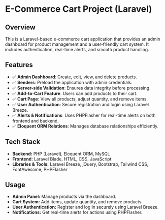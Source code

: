 # **E-Commerce Cart Project (Laravel)**

## **Overview**

This is a Laravel-based e-commerce cart application that provides an admin dashboard for product management and a user-friendly cart system. It includes authentication, real-time alerts, and smooth product handling.

## **Features**

-   ✅ **Admin Dashboard**: Create, edit, view, and delete products.
-   ✅ **Seeders**: Preload the application with admin credentials.
-   ✅ **Server-side Validation**: Ensures data integrity before processing.
-   ✅ **Add-to-Cart Feature**: Users can add products to their cart.
-   ✅ **Cart Page**: View all products, adjust quantity, and remove items.
-   ✅ **User Authentication**: Secure registration and login using Laravel Breeze.
-   ✅ **Alerts & Notifications**: Uses PHPFlasher for real-time alerts on both frontend and backend.
-   ✅ **Eloquent ORM Relations**: Manages database relationships efficiently.

## **Tech Stack**

-   **Backend:** PHP (Laravel), Eloquent ORM, MySQL
-   **Frontend:** Laravel Blade, HTML, CSS, JavaScript
-   **Libraries & Tools:** Laravel Breeze, jQuery, Bootstrap, Tailwind CSS, FontAwesome, PHPFlasher
    `

## **Usage**

-   **Admin Panel:** Manage products via the dashboard.
-   **Cart System:** Add items, update quantity, and remove products.
-   **User Authentication:** Register and log in securely using Laravel Breeze.
-   **Notifications:** Get real-time alerts for actions using PHPFlasher.
